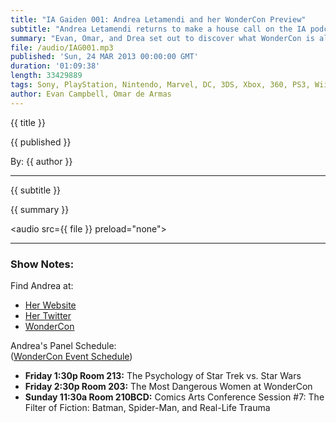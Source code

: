 ```yaml
---
title: "IA Gaiden 001: Andrea Letamendi and her WonderCon Preview"
subtitle: "Andrea Letamendi returns to make a house call on the IA podcast and gives us a sneak preview of her upcoming panels at WonderCon 2013"
summary: "Evan, Omar, and Drea set out to discover what WonderCon is all about. Andrea Letamendi (@ArkhamAsylumDoc) is Doctor of Psychology, Con-connoisseur, and Star Wars enthusiast. She swings by the IA podcast to fill the crew in on her upcoming panels at WonderCon 2013 in Anaheim. Make a case for the age old battle of Star Wars vs Star Trek, learn what the term 'dangerous women' really means, then sit down and consider why you should care about Aquaman. All that and more. Check it out!"
file: /audio/IAG001.mp3
published: 'Sun, 24 MAR 2013 00:00:00 GMT'
duration: '01:09:38'
length: 33429889
tags: Sony, PlayStation, Nintendo, Marvel, DC, 3DS, Xbox, 360, PS3, Wii, WiiU, PS4, PSN, XBLA, 3DS, Vita, Video Games, Comics, Games, Indestructible Art, WonderCon, Andrea Letamendi
author: Evan Campbell, Omar de Armas
---
```


<p class='postTitle'>{{ title }}</p>
<p class='postPublished'>{{ published }}</p>
<p class='postAuthor'>By: {{ author }}</p>
<hr>
{{ subtitle }}  
  
{{ summary }}  

<audio src={{ file }} preload="none"></audio>

- - -

### Show Notes:  ###
Find Andrea at:  
  
* [Her Website](http://www.underthemaskonline.com)  
* [Her Twitter](https://twitter.com/ArkhamAsylumDoc)  
* [WonderCon](http://www.comic-con.org/wca)  
  
Andrea's Panel Schedule:  
([WonderCon Event Schedule](http://www.comic-con.org/wca/programming-schedule))  
  
* **Friday 1:30p Room 213:** The Psychology of Star Trek vs. Star Wars
* **Friday 2:30p Room 203:** The Most Dangerous Women at WonderCon
* **Sunday 11:30a Room 210BCD:** Comics Arts Conference Session #7: The Filter of Fiction: Batman, Spider-Man, and Real-Life Trauma